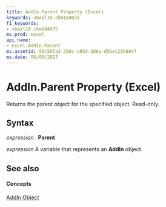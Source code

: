 ```yaml
---
title: AddIn.Parent Property (Excel)
keywords: vbaxl10.chm184075
f1_keywords:
- vbaxl10.chm184075
ms.prod: excel
api_name:
- Excel.AddIn.Parent
ms.assetid: 9dc50fa3-280c-c859-3d8a-d56ec25b8047
ms.date: 06/08/2017
---
```



# AddIn.Parent Property (Excel)

Returns the parent object for the specified object. Read-only.


## Syntax

 _expression_ . **Parent**

 _expression_ A variable that represents an **AddIn** object.


## See also


#### Concepts


[AddIn Object](addin-object-excel.md)

